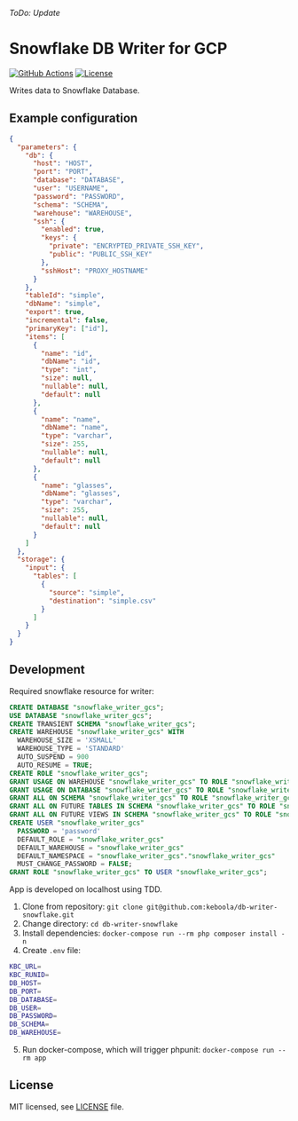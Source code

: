 _ToDo: Update_

# Snowflake DB Writer for GCP
[![GitHub Actions](https://github.com/keboola/db-writer-snowflake/actions/workflows/push.yml/badge.svg)](https://github.com/keboola/db-writer-snowflake/actions/workflows/push.yml)
[![License](https://img.shields.io/badge/license-MIT-blue.svg)](https://github.com/keboola/db-writer-snowflake/blob/master/LICENSE.md)

Writes data to Snowflake Database.

## Example configuration

```json
{
  "parameters": {
    "db": {
      "host": "HOST",
      "port": "PORT",
      "database": "DATABASE",
      "user": "USERNAME",
      "password": "PASSWORD",
      "schema": "SCHEMA",
      "warehouse": "WAREHOUSE",
      "ssh": {
        "enabled": true,
        "keys": {
          "private": "ENCRYPTED_PRIVATE_SSH_KEY",
          "public": "PUBLIC_SSH_KEY"
        },
        "sshHost": "PROXY_HOSTNAME"
      }
    },
    "tableId": "simple",
    "dbName": "simple",
    "export": true,
    "incremental": false,
    "primaryKey": ["id"],
    "items": [
      {
        "name": "id",
        "dbName": "id",
        "type": "int",
        "size": null,
        "nullable": null,
        "default": null
      },
      {
        "name": "name",
        "dbName": "name",
        "type": "varchar",
        "size": 255,
        "nullable": null,
        "default": null
      },
      {
        "name": "glasses",
        "dbName": "glasses",
        "type": "varchar",
        "size": 255,
        "nullable": null,
        "default": null
      }
    ]
  },
  "storage": {
    "input": {
      "tables": [
        {
          "source": "simple",
          "destination": "simple.csv"
        }
      ]
    }
  }
}
```

## Development

Required snowflake resource for writer:
```sql
CREATE DATABASE "snowflake_writer_gcs";
USE DATABASE "snowflake_writer_gcs";
CREATE TRANSIENT SCHEMA "snowflake_writer_gcs";
CREATE WAREHOUSE "snowflake_writer_gcs" WITH 
  WAREHOUSE_SIZE = 'XSMALL' 
  WAREHOUSE_TYPE = 'STANDARD' 
  AUTO_SUSPEND = 900 
  AUTO_RESUME = TRUE;
CREATE ROLE "snowflake_writer_gcs";
GRANT USAGE ON WAREHOUSE "snowflake_writer_gcs" TO ROLE "snowflake_writer_gcs";
GRANT USAGE ON DATABASE "snowflake_writer_gcs" TO ROLE "snowflake_writer_gcs";
GRANT ALL ON SCHEMA "snowflake_writer_gcs" TO ROLE "snowflake_writer_gcs";
GRANT ALL ON FUTURE TABLES IN SCHEMA "snowflake_writer_gcs" TO ROLE "snowflake_writer_gcs";
GRANT ALL ON FUTURE VIEWS IN SCHEMA "snowflake_writer_gcs" TO ROLE "snowflake_writer_gcs";
CREATE USER "snowflake_writer_gcs" 
  PASSWORD = 'password' 
  DEFAULT_ROLE = "snowflake_writer_gcs" 
  DEFAULT_WAREHOUSE = "snowflake_writer_gcs" 
  DEFAULT_NAMESPACE = "snowflake_writer_gcs"."snowflake_writer_gcs" 
  MUST_CHANGE_PASSWORD = FALSE;
GRANT ROLE "snowflake_writer_gcs" TO USER "snowflake_writer_gcs";
```

App is developed on localhost using TDD.

1. Clone from repository: `git clone git@github.com:keboola/db-writer-snowflake.git`
2. Change directory: `cd db-writer-snowflake`
3. Install dependencies: `docker-compose run --rm php composer install -n`
4. Create `.env` file:
```bash
KBC_URL=
KBC_RUNID=
DB_HOST=
DB_PORT=
DB_DATABASE=
DB_USER=
DB_PASSWORD=
DB_SCHEMA=
DB_WAREHOUSE=
```
5. Run docker-compose, which will trigger phpunit: `docker-compose run --rm app`

## License

MIT licensed, see [LICENSE](./LICENSE) file.
